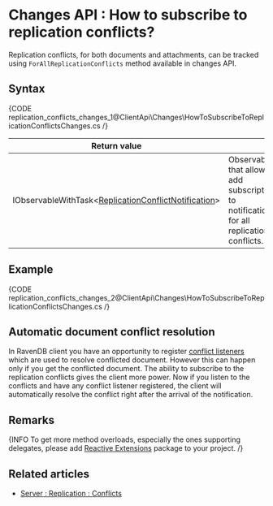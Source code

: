 # Changes API : How to subscribe to replication conflicts?

Replication conflicts, for both documents and attachments, can be tracked using `ForAllReplicationConflicts` method available in changes API.

## Syntax

{CODE replication_conflicts_changes_1@ClientApi\Changes\HowToSubscribeToReplicationConflictsChanges.cs /}

| Return value | |
| ------------- | ----- |
| IObservableWithTask<[ReplicationConflictNotification](../../glossary/replication-conflict-notification)> | Observable that allows to add subscriptions to notifications for all replication conflicts. |

## Example

{CODE replication_conflicts_changes_2@ClientApi\Changes\HowToSubscribeToReplicationConflictsChanges.cs /}

## Automatic document conflict resolution

In RavenDB client you have an opportunity to register [conflict listeners](../../client-api/listeners/what-are-conflict-listeners-and-how-to-work-with-them) which are used to resolve conflicted document. However this can happen only if you get the conflicted document. The ability to subscribe to the replication conflicts gives the client more power. Now if you listen to the conflicts and have any conflict listener registered, the client will automatically resolve the conflict right after the arrival of the notification.

## Remarks

{INFO To get more method overloads, especially the ones supporting delegates, please add [Reactive Extensions](https://www.nuget.org/packages/Rx-Main) package to your project. /}

## Related articles

- [Server : Replication : Conflicts](../../server/scaling-out/replication/replication-conflicts)